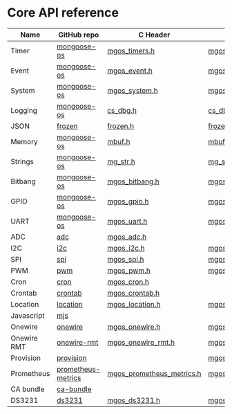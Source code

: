 # Core API reference

|  Name  |  GitHub repo |  C   Header  |   C source  |  Javascript          |
| ------ | ------ |------------- | ----------- | -------------------- |
| Timer  | [mongoose-os](https://github.com/cesanta/mongoose-os) | [mgos_timers.h](https://github.com/cesanta/mongoose-os/blob/master/fw/include/mgos_timers.h) | [mgos_timers.c](https://github.com/cesanta/mongoose-os/blob/master/fw/src/mgos_timers.c) | [api_timer.js](https://github.com/mongoose-os-libs/mjs/blob/master/fs/api_timer.js) |
| Event  | [mongoose-os](https://github.com/cesanta/mongoose-os) | [mgos_event.h](https://github.com/cesanta/mongoose-os/blob/master/fw/include/mgos_event.h) | [mgos_event.c](https://github.com/cesanta/mongoose-os/blob/master/fw/src/mgos_event.c) | [api_events.js](https://github.com/mongoose-os-libs/mjs/blob/master/fs/api_events.js) |
| System | [mongoose-os](https://github.com/cesanta/mongoose-os) | [mgos_system.h](https://github.com/cesanta/mongoose-os/blob/master/fw/include/mgos_system.h) | [mgos_system.c](https://github.com/cesanta/mongoose-os/blob/master/fw/src/mgos_system.c) | [api_sys.js](https://github.com/mongoose-os-libs/mjs/blob/master/fs/api_sys.js) |
| Logging| [mongoose-os](https://github.com/cesanta/mongoose-os) | [cs_dbg.h](https://github.com/cesanta/mongoose-os/blob/master/common/cs_dbg.h) | [cs_dbg.c](https://github.com/cesanta/mongoose-os/blob/master/common/cs_dbg.c) |  |
| JSON   | [frozen](https://github.com/cesanta/frozen) | [frozen.h](https://github.com/cesanta/frozen/blob/master/frozen.h) | [frozen.c](https://github.com/cesanta/frozen/blob/master/frozen.c) |  |
| Memory | [mongoose-os](https://github.com/cesanta/mongoose-os) | [mbuf.h](https://github.com/cesanta/mongoose-os/blob/master/common/mbuf.h) | [mbuf.c](https://github.com/cesanta/mongoose-os/blob/master/common/mbuf.c) |  |
| Strings| [mongoose-os](https://github.com/cesanta/mongoose-os) | [mg_str.h](https://github.com/cesanta/mongoose-os/blob/master/common/mg_str.h) | [mg_str.c](https://github.com/cesanta/mongoose-os/blob/master/common/mg_str.c) |  |
| Bitbang | [mongoose-os](https://github.com/cesanta/mongoose-os) | [mgos_bitbang.h](https://github.com/cesanta/mongoose-os/blob/master/fw/include/mgos_bitbang.h) | [mgos_bitbang.c](https://github.com/cesanta/mongoose-os/blob/master/fw/src/mgos_bitbang.c) | [api_bitbang.js](https://github.com/mongoose-os-libs/mjs/blob/master/fs/api_bitbang.js) |
| GPIO   | [mongoose-os](https://github.com/cesanta/mongoose-os) | [mgos_gpio.h](https://github.com/cesanta/mongoose-os/blob/master/fw/include/mgos_gpio.h) | [mgos_gpio.c](https://github.com/cesanta/mongoose-os/blob/master/fw/src/mgos_gpio.c) | [api_gpio.js](https://github.com/mongoose-os-libs/mjs/blob/master/fs/api_gpio.js) |
| UART   | [mongoose-os](https://github.com/cesanta/mongoose-os) | [mgos_uart.h](https://github.com/cesanta/mongoose-os/blob/master/fw/include/mgos_uart.h) | [mgos_uart.c](https://github.com/cesanta/mongoose-os/blob/master/fw/src/mgos_uart.c) | [api_uart.js](https://github.com/mongoose-os-libs/mjs/blob/master/fs/api_uart.js) |
| ADC    | [adc](https://github.com/mongoose-os-libs/adc) | [mgos_adc.h](https://github.com/mongoose-os-libs/adc/blob/master/include/mgos_adc.h) | &nbsp; | [api_adc.js](https://github.com/mongoose-os-libs/adc/blob/master/mjs_fs/api_adc.js) |
| I2C    | [i2c](https://github.com/mongoose-os-libs/i2c) | [mgos_i2c.h](https://github.com/mongoose-os-libs/i2c/blob/master/include/mgos_i2c.h) | [mgos_i2c.c](https://github.com/mongoose-os-libs/i2c/blob/master/src/mgos_i2c.c) | [api_i2c.js](https://github.com/mongoose-os-libs/i2c/blob/master/mjs_fs/api_i2c.js) |
| SPI    | [spi](https://github.com/mongoose-os-libs/spi) | [mgos_spi.h](https://github.com/mongoose-os-libs/spi/blob/master/include/mgos_spi.h) | [mgos_spi.c](https://github.com/mongoose-os-libs/spi/blob/master/src/mgos_spi.c) | [api_spi.js](https://github.com/mongoose-os-libs/spi/blob/master/mjs_fs/api_spi.js) |
| PWM    | [pwm](https://github.com/mongoose-os-libs/pwm) | [mgos_pwm.h](https://github.com/mongoose-os-libs/pwm/tree/master/include/mgos_pwm.h) | [mgos_pwm.c](https://github.com/mongoose-os-libs/pwm/tree/master/src/mgos_pwm.c) | [api_pwm.js](https://github.com/mongoose-os-libs/pwm/tree/master/mjs_fs/api_pwm.js) |
| Cron   | [cron](https://github.com/mongoose-os-libs/cron) | [mgos_cron.h](https://github.com/mongoose-os-libs/cron/tree/master/include/mgos_cron.h) | 
| Crontab| [crontab](https://github.com/mongoose-os-libs/crontab) | [mgos_crontab.h](https://github.com/mongoose-os-libs/crontab/tree/master/include/mgos_crontab.h) | 
| Location| [location](https://github.com/mongoose-os-libs/location) | [mgos_location.h](https://github.com/mongoose-os-libs/location/tree/master/include/mgos_location.h) | [mgos_location.c](https://github.com/mongoose-os-libs/location/tree/master/src/mgos_location.c) |
| Javascript| [mjs](https://github.com/mongoose-os-libs/mjs) |
| Onewire | [onewire](https://github.com/mongoose-os-libs/onewire) | [mgos_onewire.h](https://github.com/mongoose-os-libs/onewire/tree/master/include/mgos_onewire.h) | [mgos_onewire.c](https://github.com/mongoose-os-libs/onewire/tree/master/src/mgos_onewire.c) |
| Onewire RMT | [onewire-rmt](https://github.com/mongoose-os-libs/onewire-rmt) | [mgos_onewire_rmt.h](https://github.com/mongoose-os-libs/onewire-rmt/tree/master/include/mgos_onewire_rmt.h) | [mgos_onewire_rmt.cpp](https://github.com/mongoose-os-libs/onewire-rmt/tree/master/src/mgos_onewire_rmt.cpp) |
| Provision | [provision](https://github.com/mongoose-os-libs/provision) | &nbsp; | [mgos_provision.c](https://github.com/mongoose-os-libs/provision/tree/master/src/mgos_provision.c) |
| Prometheus | [prometheus-metrics](https://github.com/mongoose-os-libs/prometheus-metrics) | [mgos_prometheus_metrics.h](https://github.com/mongoose-os-libs/prometheus-metrics/tree/master/include/mgos_prometheus_metrics.h) | [mgos_prometheus_metrics.c](https://github.com/mongoose-os-libs/prometheus-metrics/tree/master/src/mgos_prometheus_metrics.c) |
| CA bundle | [ca-bundle](https://github.com/mongoose-os-libs/ca-bundle) | 
| DS3231    | [ds3231](https://github.com/mongoose-os-libs/ds3231) | [mgos_ds3231.h](https://github.com/mongoose-os-libs/ds3231/blob/master/include/mgos_ds3231.h) | [mgos_ds3231.c](https://github.com/mongoose-os-libs/ds3231/blob/master/src/mgos_ds3231.c) | [api_ds3231.js](https://github.com/mongoose-os-libs/ds3231/blob/master/mjs_fs/api_ds3231.js) |
